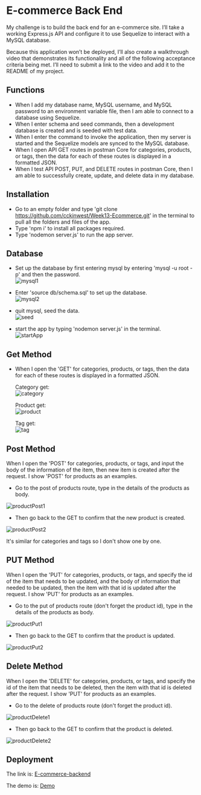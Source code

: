 # E-commerce Back End

My challenge is to build the back end for an e-commerce site. I’ll take a working Express.js API and configure it to use Sequelize to interact with a MySQL database.

Because this application won’t be deployed, I’ll also create a walkthrough video that demonstrates its functionality and all of the following acceptance criteria being met. I’ll need to submit a link to the video and add it to the README of my project.

## Functions

- When I add my database name, MySQL username, and MySQL password to an environment variable file, then I am able to connect to a database using Sequelize.
- When I enter schema and seed commands, then a development database is created and is seeded with test data.
- When I enter the command to invoke the application, then my server is started and the Sequelize models are synced to the MySQL database.
- When I open API GET routes in postman Core for categories, products, or tags, then the data for each of these routes is displayed in a formatted JSON.
- When I test API POST, PUT, and DELETE routes in postman Core, then I am able to successfully create, update, and delete data in my database.

## Installation

- Go to an empty folder and type 'git clone https://github.com/cckinwest/Week13-Ecommerce.git' in the terminal to pull all the folders and files of the app.
- Type 'npm i' to install all packages required.
- Type 'nodemon server.js' to run the app server.

## Database

- Set up the database by first entering mysql by entering 'mysql -u root -p' and then the password.\
  ![mysql1](./screenshots/mysql1.png)

- Enter 'source db/schema.sql' to set up the database.\
  ![mysql2](./screenshots/mysql2.png)

- quit mysql, seed the data.\
  ![seed](./screenshots/seeds.png)

- start the app by typing 'nodemon server.js' in the terminal.\
  ![startApp](./screenshots/startApp.png)

## Get Method

- When I open the 'GET' for categories, products, or tags, then the data for each of these routes is displayed in a formatted JSON.

  Category get:\
  ![category](./screenshots/categoryGet.png)

  Product get:\
  ![product](./screenshots/productGet.png)

  Tag get:\
  ![tag](./screenshots/tagGet.png)

## Post Method

When I open the 'POST' for categories, products, or tags, and input the body of the information of the item, then new item is created after the request. I show 'POST' for products as an examples.

- Go to the post of products route, type in the details of the products as body.

![productPost1](./screenshots/productPost1.png)

- Then go back to the GET to confirm that the new product is created.

![productPost2](./screenshots/productPost2.png)

It's similar for categories and tags so I don't show one by one.

## PUT Method

When I open the 'PUT' for categories, products, or tags, and specify the id of the item that needs to be updated, and the body of information that needed to be updated, then the item with that id is updated after the request. I show 'PUT' for products as an examples.

- Go to the put of products route (don't forget the product id), type in the details of the products as body.

![productPut1](./screenshots/productPut1.png)

- Then go back to the GET to confirm that the product is updated.

![productPut2](./screenshots/productPut2.png)

## Delete Method

When I open the 'DELETE' for categories, products, or tags, and specify the id of the item that needs to be deleted, then the item with that id is deleted after the request. I show 'PUT' for products as an examples.

- Go to the delete of products route (don't forget the product id).

![productDelete1](./screenshots/productDelete1.png)

- Then go back to the GET to confirm that the product is deleted.

![productDelete2](./screenshots/productDelete2.png)

## Deployment

The link is: [E-commerce-backend](https://github.com/cckinwest/Week13-Ecommerce)

The demo is: [Demo](https://drive.google.com/file/d/1jsWY8cxVyFI3C6dHsltou1AQzzDP0nPN/view)
